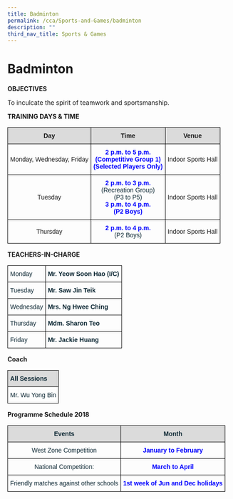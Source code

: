 ```yaml
---
title: Badminton
permalink: /cca/Sports-and-Games/badminton
description: ""
third_nav_title: Sports & Games
---
```

# Badminton
**OBJECTIVES**

To inculcate the spirit of teamwork and sportsmanship.


**TRAINING DAYS & TIME**

<style type="text/css">
.tg  {border-collapse:collapse;border-spacing:0;}
.tg td{border-color:black;border-style:solid;border-width:1px;font-family:Arial, sans-serif;font-size:14px;
  overflow:hidden;padding:10px 5px;word-break:normal;}
.tg th{border-color:black;border-style:solid;border-width:1px;font-family:Arial, sans-serif;font-size:14px;
  font-weight:normal;overflow:hidden;padding:10px 5px;word-break:normal;}
.tg .tg-3cp1{background-color:#DBDBDB;font-weight:bold;text-align:center;vertical-align:top}
.tg .tg-nrix{text-align:center;vertical-align:middle}
.tg .tg-ums8{color:#00F;font-weight:bold;text-align:center;vertical-align:top}
</style>
<table class="tg">
<thead>
  <tr>
    <th class="tg-3cp1">Day</th>
    <th class="tg-3cp1">Time<br></th>
    <th class="tg-3cp1">Venue<br></th>
  </tr>
</thead>
<tbody>
  <tr>
    <td class="tg-nrix">Monday, Wednesday, Friday<br></td>
    <td class="tg-ums8">2 p.m. to 5 p.m.<br>(Competitive Group 1)<br>(Selected Players Only)</td>
    <td class="tg-nrix">Indoor Sports Hall<br></td>
  </tr>
  <tr>
    <td class="tg-nrix">Tuesday<br></td>
    <td class="tg-ums8">2 p.m. to 3 p.m.<br><span style="font-weight:400;color:#0C2733">(Recreation Group) </span><br><span style="font-weight:400;color:#0C2733">(P3 to P5)</span><br>3 p.m. to 4 p.m.<br>(P2 Boys)</td>
    <td class="tg-nrix">Indoor Sports Hall<br></td>
  </tr>
  <tr>
    <td class="tg-nrix">Thursday<br></td>
    <td class="tg-ums8">2 p.m. to 4 p.m.<br><span style="font-weight:400;color:#0C2733">(P2 Boys)</span></td>
    <td class="tg-nrix">Indoor Sports Hall<br></td>
  </tr>
</tbody>
</table>

**TEACHERS-IN-CHARGE** 
<style type="text/css">
.tg  {border-collapse:collapse;border-spacing:0;}
.tg td{border-color:black;border-style:solid;border-width:1px;font-family:Arial, sans-serif;font-size:14px;
  overflow:hidden;padding:10px 5px;word-break:normal;}
.tg th{border-color:black;border-style:solid;border-width:1px;font-family:Arial, sans-serif;font-size:14px;
  font-weight:normal;overflow:hidden;padding:10px 5px;word-break:normal;}
.tg .tg-s5dh{color:#0C2733;text-align:left;vertical-align:middle}
.tg .tg-z01w{color:#0C2733;font-weight:bold;text-align:left;vertical-align:top}
</style>
<table class="tg">
<thead>
  <tr>
    <th class="tg-s5dh">Monday</th>
    <th class="tg-z01w">Mr. Yeow Soon Hao (I/C)<br></th>
  </tr>
</thead>
<tbody>
  <tr>
    <td class="tg-s5dh">Tuesday</td>
    <td class="tg-z01w">Mr. Saw Jin Teik</td>
  </tr>
  <tr>
    <td class="tg-s5dh">Wednesday</td>
    <td class="tg-z01w">Mrs. Ng Hwee Ching</td>
  </tr>
  <tr>
    <td class="tg-s5dh">Thursday</td>
    <td class="tg-z01w">Mdm. Sharon Teo<br></td>
  </tr>
  <tr>
    <td class="tg-s5dh">Friday</td>
    <td class="tg-z01w">Mr. Jackie Huang</td>
  </tr>
</tbody>
</table>

**Coach**
<style type="text/css">
.tg  {border-collapse:collapse;border-spacing:0;}
.tg td{border-color:black;border-style:solid;border-width:1px;font-family:Arial, sans-serif;font-size:14px;
  overflow:hidden;padding:10px 5px;word-break:normal;}
.tg th{border-color:black;border-style:solid;border-width:1px;font-family:Arial, sans-serif;font-size:14px;
  font-weight:normal;overflow:hidden;padding:10px 5px;word-break:normal;}
.tg .tg-s5dh{color:#0C2733;text-align:left;vertical-align:middle}
.tg .tg-ytt9{background-color:#DBDBDB;color:#0C2733;font-weight:bold;text-align:left;vertical-align:top}
</style>
<table class="tg">
<thead>
  <tr>
    <th class="tg-ytt9">All Sessions</th>
  </tr>
</thead>
<tbody>
  <tr>
    <td class="tg-s5dh">Mr. Wu Yong Bin</td>
  </tr>
</tbody>
</table>
 
**Programme Schedule 2018**

<style type="text/css">
.tg  {border-collapse:collapse;border-spacing:0;}
.tg td{border-color:black;border-style:solid;border-width:1px;font-family:Arial, sans-serif;font-size:14px;
  overflow:hidden;padding:10px 5px;word-break:normal;}
.tg th{border-color:black;border-style:solid;border-width:1px;font-family:Arial, sans-serif;font-size:14px;
  font-weight:normal;overflow:hidden;padding:10px 5px;word-break:normal;}
.tg .tg-1jib{color:#0C2733;text-align:center;vertical-align:middle}
.tg .tg-woip{background-color:#DBDBDB;color:#0C2733;font-weight:bold;text-align:center;vertical-align:top}
.tg .tg-ums8{color:#00F;font-weight:bold;text-align:center;vertical-align:top}
</style>
<table class="tg">
<thead>
  <tr>
    <th class="tg-woip">Events</th>
    <th class="tg-woip">Month<br></th>
  </tr>
</thead>
<tbody>
  <tr>
    <td class="tg-1jib">West Zone Competition<br></td>
    <td class="tg-ums8">January to February</td>
  </tr>
  <tr>
    <td class="tg-1jib">National Competition:<br></td>
    <td class="tg-ums8">March to April<br></td>
  </tr>
  <tr>
    <td class="tg-1jib">Friendly matches against other schools<br></td>
    <td class="tg-ums8">1st week of Jun and Dec holidays</td>
  </tr>
</tbody>
</table>